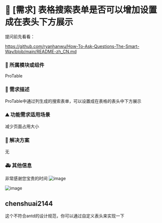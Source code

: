 # 👑 [需求] 表格搜索表单是否可以增加设置成在表头下方展示

提问前先看看：

https://github.com/ryanhanwu/How-To-Ask-Questions-The-Smart-Way/blob/main/README-zh_CN.md

### 🔩 所属模块或组件

ProTable

### 🥰 需求描述

ProTable中通过列生成的搜索表单，可以设置成在表格的表头中下方展示

### ⛰ 功能需求适用场景

减少页面占用大小

### 🧐 解决方案

无

### 🚑 其他信息

非常感谢您宝贵的时间
![image](https://github.com/ant-design/pro-components/assets/44691489/1a339410-4e7b-4c36-8871-8fc053b9e0e7)

![image](https://github.com/ant-design/pro-components/assets/44691489/7dcf6aad-dbdd-43d2-bfdb-43bcbbbb96e2)

## chenshuai2144

这个不符合antd的设计规范，你可以通过自定义表头来实现一下
